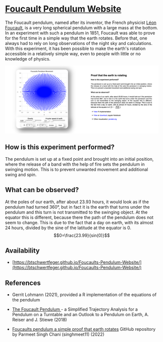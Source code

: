 # [Foucault Pendulum Website](https://btschwertfeger.github.io/Foucaults-Pendulum-Website/)

The Foucault pendulum, named after its inventor, the French physicist [Léon
Foucault](https://en.wikipedia.org/wiki/L%C3%A9on_Foucault), is a very long
spherical pendulum with a large mass at the bottom. In an experiment with such a
pendulum in 1851, Foucault was able to prove for the first time in a simple way
that the earth rotates. Before that, one always had to rely on long observations
of the night sky and calculations. With this experiment, it has been possible to
make the earth's rotation accessible in a relatively simple way, even to people
with little or no knowledge of physics.

![Website image](images/website.png)

## How is this experiment performed?

The pendulum is set up at a fixed point and brought into an initial position,
where the release of a band with the help of fire sets the pendulum in swinging
motion. This is to prevent unwanted movement and additional swing and spin.

## What can be observed?

At the poles of our earth, after about 23.93 hours, it would look as if the
pendulum had turned 360°, but in fact it is the earth that turns under the
pendulum and this turn is not transmitted to the swinging object. At the equator
this is different, because there the path of the pendulum does not seem to
change. This is due to the fact that a day on earth, with its almost 24 hours,
divided by the sine of the latitude at the equator is 0.
$$0=\frac{23.99}{sin(0)}$$

## Availability

- [https://btschwertfeger.github.io/Foucaults-Pendulum-Website/](https://btschwertfeger.github.io/Foucaults-Pendulum-Website/)
<!-- - [https://www.awi.de/ ....](https://www.awi.de/fileadmin/user_upload/AWI/Forschung/Klimawissenschaft/Dynamik_des_Palaeoklimas/OrbitalTheoryOfIceAges/) -->

## References

- Gerrit Lohmann (2021), provided a R implementation of the equations of the
  pendulum

- <a target="_blank"
  href="https://www.kip.uni-heidelberg.de/image/f/oeffwiss/pendel/Foucault.pdf">
  The Foucault Pendulum </a> - a Simplified Trajectory Analysis for a Pendulum
  on a Turntable and an Outlook to a Pendulum on Earth, A. Reiser and J. Stiewe
  (2018)
- <a target="blank"
  href="https://github.com/singhmeet11/Foucalt-s-pendulum-a-simple-proof-that-earth-rotates">Foucaults
  pendulum a simple proof that earth rotates</a> GitHub repository by Parmeet
  Singh Chani (singhmeet11) (2022)
